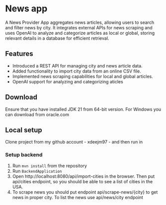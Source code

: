 # News app

A News Provider App aggregates news articles, allowing users to search and filter news by city. 
It integrates external APIs for news scraping and uses OpenAI to analyze and categorize articles as local or global, storing relevant details in a database for efficient retrieval.

## Features

* Introduced a REST API for managing city and news article data.
* Added functionality to import city data from an online CSV file.
* Implemented news scraping capabilities for local and global articles.
* OpenAI support for analyzing and categorizing aticles

## Download

Ensure that you have installed JDK 21 from  64-bit version. For Windows you can download from oracle.com 



## Local setup

Clone project from my github account - xdeejm97 - and then run in

### Setup backend
1. Run `mvn install` from the repository
2. Run `BackendApplication`
3. Open http://localhost:8080/api/import-cities in the browser. Then put api/cities endpoint, so you should be able to see a list of cities in the USA.
4. To scrape news you should put endpoint api/scrape-news/{city} to get news in proper city. To list the news use api/news/city endpoint
